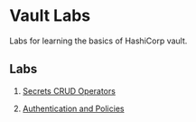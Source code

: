 # Vault Labs

Labs for learning the basics of HashiCorp vault.

## Labs

1. [Secrets CRUD Operators](labs/secrets-crud)

2. [Authentication and Policies](labs/auth-and-policies)
